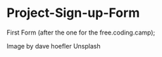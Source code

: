 # Project-Sign-up-Form

First Form (after the one for the free.coding.camp);

Image by dave hoefler Unsplash


